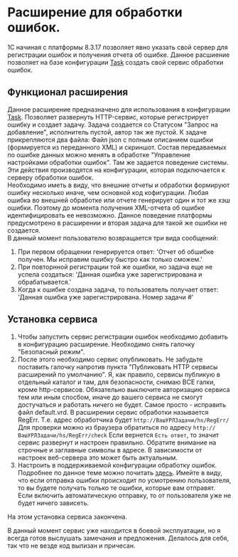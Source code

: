 # Расширение для обработки ошибок.

1С начиная с платформы 8.3.17 позволяет явно указать свой сервер для регистрации ошибок и получения отчета об ошибке. Данное расшиение позволяет на базе конфигурации [Task](https://github.com/BlizD/Tasks) создать свой сервис обработки ошибок.

## Функционал расширения
Данное расширение предназначено для использования в конфигурации [Task](https://github.com/BlizD/Tasks). Позволяет развернуть HTTP-сервис, которые регистрирует ошибку и создает задачу. Задача создается со Статусом "Запрос на добавление", исполнитель пустой, автор так же пустой. К задаче прикрепляются два файла: Файл json с полным описанием ошибки (формируется из переданного XML) и скриншот. Состав передаваемых по ошибке данных можно менять в обработке "Управление настройками обработки ошибок". Там же задается поведение системы. Эти действия производятся на конфигурации, которая подключается к серверу обработки ошибок.  
Необходимо иметь в виду, что внешние отчеты и обработки формируют ошибку несколько иначе, чем основной код кофигурации. Любая ошибка во внешней обработке или отчете генерирует один и тот же хэш ошибки. Поэтому до момента получения XML-отчета об ошибке идентифицировать ее невозможно. Данное поведение платформы предусмотрено в расширении и вторая задача для такой же ошибки не создается.  
В данный момент пользователю возвращается три вида сообщений:
  1. При первом обращении генерируется ответ: 'Отчет об обшибке получен. Мы исправим ошибку быстро как только сможем.'
  2. При повторнной регистрации той же ошибки, но задача еще не успела создаться: 'Данная ошибка уже зарегистрирована и обрабатывается.'
  3. Когда к ошибке создана задача, то пользователь получает ответ: 'Данная ошибка уже зарегистрирована. Номер задачи #'

## Установка сервиса
1. Чтобы запустить сервис регистрации ошибок необходимо добавить в конфигурацию расширение. Необходимо снять галочку "Безопасный режим". 
2. После этого необходимо сервис опубликовать. Не забудьте поставить галочку напротив пункта "Публиковать HTTP сервисы расширений по умолчанию". Я, как правило, сервисы публикую в отдельный каталог и там, для безопасности, снимаю ВСЕ галки, кроме http-сервисов. Обязательно выключите авторизацию сервиса тем или иным спосбом, иначе до вашего сервиса не смогут достучаться и работать ничего не будет. Самое просто - исправить файл default.vrd.  В расширении сервис обработки называется RegErr. Т.е. адрес обработчика будет `http://ВашУРЛЗадачи/hs/RegErr/`
Для проверки можно из браузера обратиться по адресу `http://ВашУРЛЗадачи/hs/RegErr/check`  Если вернется `Есть ответ`, то значит сервис развернут и настроен правильно. Обратите внимание на строчные и заглавные символы в адресе. В зависимости от настроек веб-сервера это может быть актуальным.
3. Настроить в поддерживаемой конфигурации обработку ошибок. Подробнее по данное теме можно почитать [здесь](https://wonderland.v8.1c.ru/blog/razvitie-mekhanizma-otobrazheniya-oshibok/). Имейте в виду, что если отправка ошибки происходит по усмотрению пользователя, то вы будете получать только те ошибки, которые вам отправят. Если включить автоматическую отправку, то от пользователя уже не будет ничего зависеть. 

На этом установка сервиса закончена.

В данный момент сервис уже находится в боевой эксплуатации, но я всегда готов выслушать замечания и предложения.
Делалось для себя, так что не везде код вылизан и причесан. 
